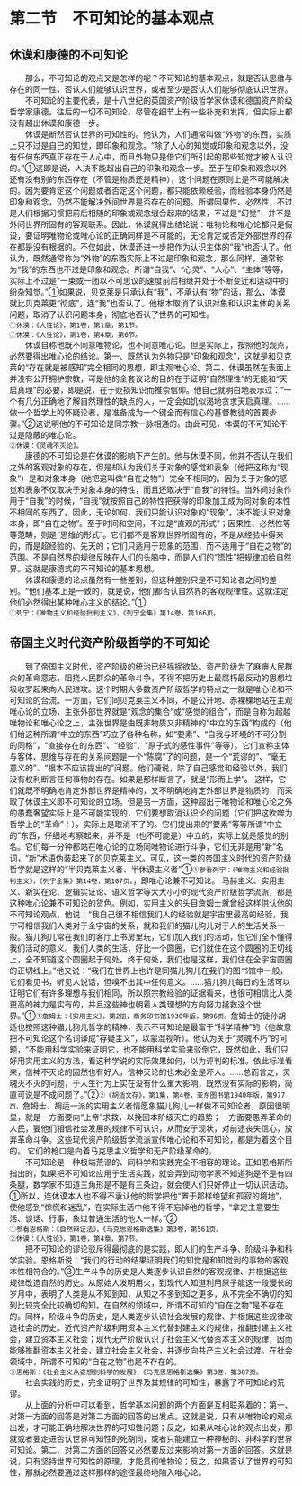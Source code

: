 # 第二节　不可知论的基本观点

## 休谟和康德的不可知论

　　那么，不可知论的观点又是怎样的呢？不可知论的基本观点，就是否认思维与存在的同一性，否认人们能够认识世界，或者至少是否认人们能够彻底认识世界。\
　　不可知论的主要代表，是十八世纪的英国资产阶级哲学家休谟和德国资产阶级哲学家康德。往后的一切不可知论，尽管在细节上有一些补充和发挥，但实际上都没有超出休谟和康德一步。\
　　休谟是断然否认世界的可知性的。他认为，人们通常叫做“外物”的东西，实质上只不过是自己的知觉，即印象和观念。“除了人心的知觉或印象和观念以外，没有任何东西真正存在于人心中，而且外物只是借它们所引起的那些知觉才被人认识的。”①这即是说，人决不能超出自己的印象和观念一步。至于在印象和观念以外还有没有别的东西存在（不管是物质还是精神），这个问题在原则上是不可能解决的。因为要肯定这个问题或者否定这个问题，都只能依赖经验，而经验本身仍然是印象和观念，仍然不能解决外间世界是否存在的问题。所谓因果性、必然性，不过是人们根据习惯把前后相随的印象或观念缀合起来的结果，不过是“幻觉”，并不是外间世界所固有的客观联系。因此，休谟就得出结论说：唯物论和唯心论都只是假设，要证明唯物论或唯心论的正确同样是不可能的，无论肯定或否定外部世界的存在都是没有根据的。不仅如此，休谟还进一步把作为认识主体的“我”也否认了。他认为，既然通常称为“外物”的东西实际上不过是印象和观念，那么同样，通常称为“我”的东西也不过是印象和观念。所谓“自我”、“心灵”、“人心”、“主体”等等，实际上不过是“一束或一团以不可思议的速度前后相继并处于不断变迁和运动中的纷杂知觉。”①如果说，贝克莱是只承认有“我”，不承认有“物”的话，那么，体谟就比贝克莱更“彻底”，连“我”也否认了。他根本取消了认识对象和认识主体的关系问题，取消了认识问题本身，彻底地否认了世界的可知性。\
`①休漠：《人性论》，第1卷，第1章，第1节。`\
`①休漠：《人性论》，第1卷，第4章，第6节。`\
　　休谟自称他既不同意唯物论，也不同意唯心论。但是实际上，按照他的观点，必然要得出唯心论的结论。第一、既然认为外物只是“印象和观念”，这就是和贝克莱的“存在就是被感知”完全相同的思想，即主观唯心论。第二、休谟虽然在表面上并没有公开拥护宗教，可是他的全套议论的目的在于证明“自然理性”的无能和“天启真理”的必要，即是说，在于贬损知识而推崇信仰。他自己就明白地表示过：“一个有几分正确地了解自然理性的缺点的人，一定会如饥似渴地贪求天启真理。……做一个哲学上的怀疑论者，是准备成为一个键全而有信心的基督教徒的首要步骤。”②这说明他的不可知论是同宗教一脉相通的。由此可见，体谟的不可知论不过是隐蔽的唯心论。\
`②休谟：《灵魂不灭论》。`\
　　康德的不可知论是在休谟的影响下产生的。他与休谟不同，他并不否认在我们之外的客观对象的存在，但是却认为我们关于对象的感觉和表象（他把这称为“现象”）是和对象本身（他把这叫做“自在之物”）完全不相同的。因为关于对象的感觉和表象不仅取决于对象本身的特性，而且还取决于“自我”的特性。当外间对象作用于“自我”的时候，“自我”就按照自己的特性把获得的印象加工成为同对象的本性不相同的东西了。因此，无论如何，我们只能认识对象的“现象”，决不能认识对象本身，即“自在之物”。至于时间和空间，不过是“直观的形式”；因果性、必然性等等范畴，则是“思维的形式”。它们都不是客观世界所固有的，不是从经验中得来的，而是超经验的、先天的；它们只适用于现象的范围，而不适用于“自在之物”的范围。不是自然界的规律反映在人们的头脑中，而是人们的“悟性”把规律加给自然界。这就是康德式的不可知论的基本思想。\
　　休谟和康德的论点虽然有一些差别，但这种差别只是不可知论者之间的差别。“他们基本上是一致的，就是说，他们都否认自然界的客观规律性。这就注定他们必然得出某种唯心主义的结论。”①\
`①列宁：《唯物主义和经验批判主义》，《列宁全集》第14卷，第166页。`

## 帝国主义时代资产阶级哲学的不可知论

　　到了帝国主义时代，资产阶级的统治已经摇摇欲坠。资产阶级为了麻痹人民群众的革命意志，阻挠人民群众的革命斗争，不得不把历史上最腐朽最反动的思想垃圾收罗起来向人民进攻。这个时期大多数资产阶级哲学的特点之一就是唯心论和不可知论的合流。一方面，它们同贝克莱主义不同，不是公开地、赤裸棵地站在主观唯心论的立场，主张外部世界就是“观念的集合”或“感觉的组合”，而是自称为超越唯物论和唯心论之上，主张世界是由既非物质又非精神的“中立的东西”构成的（他们给这种所谓“中立的东西”巧立了各种名称，如“要素”、“自我与环境的不可分割的同格”，“直接存在的东西”、“经验”、“原子式的感性事件”等等）。它们宣称主体与客体、思维与存在的关系间题是一个“陈腐”了的问题，是一个“荒谬的”、“毫无意义的”、“根本不应该提出的”问题。他们硬说，除了自己感觉和经验以外，我们没有权利断言任何事物的存在。如果是那样断言了，就是“形而上学”。 这样，它们就既不明确地肯定外部世界是精神的，又不明确地肯定外部世界是物质的，而采取了休谟主义即不可知论的立场。但是另一方面，这种超出于唯物论和唯心论之外的愚蠢奢望实际上是不可能实现的，它们要想取消认识论的问题（它们把这吹噬为哲学上的“革命”！），实际上是取消不了的。它们提出来的“要素”等等所谓“中立的”东西，仔细地考察起来，并不是（也不可能是）中立的，实际上就是感觉的别名。它们每一分钟都站在唯心论的立场同唯物论进行斗争，它们无非是用“新”名词，“新”术语伪装起来了的贝克莱主义。可见，这一类的帝国主义时代的资产阶级哲学就是这样的“半贝克莱主义者、半休谟主义者”①`①参看列宁：《唯物主义和经验批判主义》，《列宁全集》第14卷，第107页。`，即唯心论兼不可知论。 马赫主义、实用主义、新实在论、逻辑实证论、语义哲学等大大小小的现代资产阶级哲学流派，都是这种唯心论兼不可知论的货色。例如，实用主义的头目詹姆士就曾经这样供认他的不可知论观点，他说：“我自己很不相信我们人的经验就是宇宙里最高的经验，我宁可相信我们人类对于全宇宙的关系，就和我们的猫儿狗儿对于人的生活关系一般。猫儿狗儿常在我们的客厅上书房里玩，它们加入我们的活动，但它们全不懂得我们活动的意义。我们人类的生活，好比一个圆圈，它们就住在这个圆圈的正切线上，全不知道这个圆圈起于何处，终于何处，我们也是这样，我们住在全宇宙圆圈的正切线上。”他又说：“我们在世界上也许是同猫儿狗儿在我们的图书馆中一般，它们看见书，听见人说话，但嗅不出其中任何意义。……猫儿狗儿每日的生活可以证明它们有许多理想与我们相同，所以照宗教经验的证据看来，也很可相信比人类更高的神力是实有的，并且这些神也朝着人类理想的方向努力拯救这个世界。”①`①詹姆士：《实用主义》，第2册，商务印书馆1930年版，第96页。`詹姆士的徒孙胡适也按照这种猫儿狗儿哲学的精神，表示不可知论是最富于“科学精神”的（他故意把不可知论这个名词译成“存疑主义”，以蒙混视听）。他认为关于“灵魂不朽”的问题，“不能用科学实验来证明它，也不能用科学实验来驳倒它，既然如此，我们只好用实用主义的方法，看这种学说的实际效果如何，以为评判的标准。依此标准看来，信神不灭论的固然也有好人，信神灭论的也未必全是坏人。……总而言之，灵魂灭不灭的问题，于人生行为上实在没有什么重大影响，既然没有实际的影响，简直可说是不成问题了。”②`②《胡适文存》，第1集，第4卷，亚东图书馆1940年版，第977页。`詹姆士、胡适一派的实用主义者情愿象猫儿狗儿一样做不可知论者，原因很明显，就是一方面要向“上帝”求救，以挽回本阶级灭亡的趋势；一方面要愚弄革命的人民，要他们相信社会发展的规律不可认识，从而安于现状，对前途丧失信心，放弃革命斗争。这些现代资产阶级哲学流派宣传唯心论和不可知论，都是为着这个目的。 它们的枪口是向着马克思主义哲学和无产阶级革命的。\
　　不可知论是一种极端荒谬的、同科学和实践完全不相容的理论。正如恩格斯所指出的，如果把不可知论应用于生活实践，就会弄到动物学家不知道狗是不是有四条腿，数学家不知道三角形是不是有三条边，就会使人们只好停止一切认识活动。①所以，连休谟本人也不得不承认他的哲学把他“置于那样绝望和孤寂的境地”，使他感到“惊慌和迷乱”，在实际生活中他不得不忘掉他的哲学，“拿定主意要生活、谈话、行事，象过普通生活的他人一样。”②\
`①参看恩格斯：《自然辩证法》，《马克思恩格斯选集》第3卷，第561页。`\
`②休谟：《人性论》，第1卷，第4章，第7节。`\
　　把不可知论的谬论驳斥得最彻底的是实践，即人们的生产斗争、阶级斗争和科学实验。恩格斯说：“我们的行动的结果证明我们的知觉是和知觉到的事物的客观本性相符合的。”③生产斗争的历史是人类逐步认识自然的客观规律、并根据这些规律改造自然的历史。从原始人发明用火，到现代人知道利用原子能这一段漫长的岁月中，表明了人类是从不知到知，从知之不多到知之更多，从不完全不确切的知到比较完全比较确切的知。在自然的领域中，所谓不可知的“自在之物”是不存在的。同样，阶级斗争的历史，是人类逐步认识社会发展的规律、并根据这些规律改造社会的历史。近代资产阶级利用资本主义代替封建主义的规律，推翻封建主义社会，建立资本主义社会；现代无产阶级认识了社会主义代替资本主义的规律，因而能够推翻资本主义社会，建立社会主义社会，并逐步向共产主义社会过渡。在社会领域中，所谓不可知的“自在之物”也是不存在的。\
`③恩格斯：《社会主义从姿想到科学的发展》，《马克思恩格斯选集》第3卷，第387页。`\
　　社会实践的历史，完全证明了世界及其规律的可知性，暴露了不可知论的荒谬。\
　　从上面的分析中可以看到，哲学基本问题的两个方面是互相联系着的：第一、对第一方面的回答是对第二方面的回答的出发点。这就是说，只有从唯物论的观点出发，才可能正确地解决世界的可知性问题；反之，如果从唯心论的观点出发，那就或者要走进否认世界可知性的死胡同，或者只能建立一种神秘的、非科学的世界可知论。第二、对第二方面的回答又必然要反过来影响对第一方面的回答。这就是说，只有坚持世界可知性的原理，才能贯彻唯物论；反之，如果否认了世界的可知性，那就必然要通过这样那样的途径最终地陷入唯心论。
